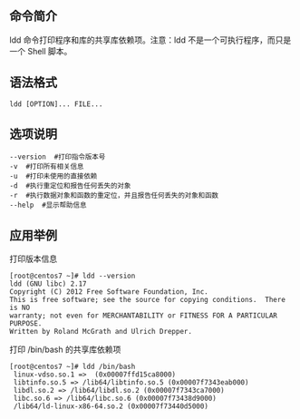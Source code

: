 ## 命令简介

ldd 命令打印程序和库的共享库依赖项。注意：ldd 不是一个可执行程序，而只是一个 Shell 脚本。

## 语法格式

```
ldd [OPTION]... FILE...
```

## 选项说明

```
--version  #打印指令版本号
-v  #打印所有相关信息
-u  #打印未使用的直接依赖
-d  #执行重定位和报告任何丢失的对象
-r  #执行数据对象和函数的重定位，并且报告任何丢失的对象和函数
--help  #显示帮助信息
```

## 应用举例

打印版本信息

```
[root@centos7 ~]# ldd --version
ldd (GNU libc) 2.17
Copyright (C) 2012 Free Software Foundation, Inc.
This is free software; see the source for copying conditions.  There is NO
warranty; not even for MERCHANTABILITY or FITNESS FOR A PARTICULAR PURPOSE.
Written by Roland McGrath and Ulrich Drepper.
```

打印 /bin/bash 的共享库依赖项

```
[root@centos7 ~]# ldd /bin/bash
 linux-vdso.so.1 =>  (0x00007ffd15ca8000)
 libtinfo.so.5 => /lib64/libtinfo.so.5 (0x00007f7343eab000)
 libdl.so.2 => /lib64/libdl.so.2 (0x00007f7343ca7000)
 libc.so.6 => /lib64/libc.so.6 (0x00007f73438d9000)
 /lib64/ld-linux-x86-64.so.2 (0x00007f73440d5000)
```